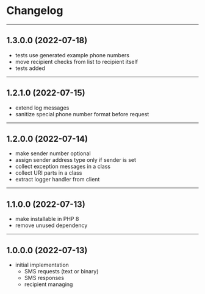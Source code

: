 # Changelog

---

## 1.3.0.0 (2022-07-18)

- tests use generated example phone numbers
- move recipient checks from list to recipient itself
- tests added

---

## 1.2.1.0 (2022-07-15)

- extend log messages
- sanitize special phone number format before request

---

## 1.2.0.0 (2022-07-14)

- make sender number optional
- assign sender address type only if sender is set
- collect exception messages in a class
- collect URI parts in a class
- extract logger handler from client

---

## 1.1.0.0 (2022-07-13)

- make installable in PHP 8
- remove unused dependency

---

## 1.0.0.0 (2022-07-13)

- initial implementation
  - SMS requests (text or binary)
  - SMS responses
  - recipient managing